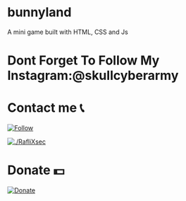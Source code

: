 # bunnyland
A mini game built with HTML, CSS and Js


# Dont Forget To Follow My Instagram:@skullcyberarmy

# Contact me 📞
<a href="https://www.instagram.com/skullcyberarmy" target="_blank"><img src="https://img.shields.io/badge/Instagram-%23E4405F.svg?&style=flat-square&logo=instagram&logoColor=white" alt="Follow"></a>

<a href="https://wa.me/6283869780790" target="_blank"><img src="https://img.shields.io/badge/Whatsapp-%808080.svg?&style=flat-square&logo=Whatsapp&logoColor=white" alt="./RafliXsec"></a>

# Donate 💵
<a href="https://saweria.co/donate/skullcyberarmy"><img alt="Donate" src="https://img.shields.io/badge/Saweria-F16061?style=for-the-badge&logo=ko-fi&logoColor=white" /></a>
